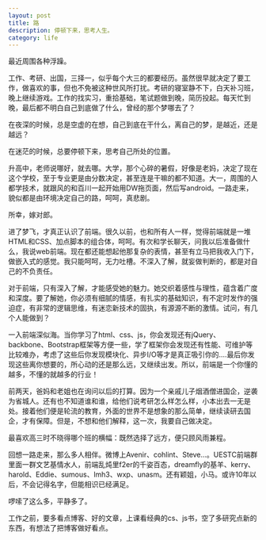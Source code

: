 ```yaml
---
layout: post
title: 路
description: 停顿下来，思考人生。
category: life
---
```


最近周围各种浮躁。

工作、考研、出国，三择一，似乎每个大三的都要经历。虽然很早就决定了要工作，做喜欢的事，但也不免被这种世风所打扰。考研的寝室静不下，白天补习班，晚上继续游戏。工作的找实习，重拾基础，笔试题做到晚，简历投起。每天忙到晚，最后都不明白自己到底做了什么，曾经的那个梦哪去了？

在夜深的时候，总是空虚的在想，自己到底在干什么，离自己的梦，是越近，还是越远？

在迷茫的时候，总要停顿下来，思考自己所处的位置。

升高中，老师说哪好，就去哪。大学，那个心碎的暑假，好像是老妈，决定了现在这个学校，至于专业更是由分数决定，甚至连是干嘛的都不知道。大一，周围的人都学技术，就跟风的和百川一起开始用DW拖页面，然后写android。一路走来，貌似都是由环境决定自己的路，呵呵，真悲剧。

所幸，嫁对郎。

进了梦飞，才真正认识了前端。很久以前，也和所有人一样，觉得前端就是一堆HTML和CSS、加点脚本的组合体，呵呵。有次和学长聊天，问我以后准备做什么，我说web前端。现在都还能想起他那复杂的表情，甚至有立马把我收入门下，做嵌入式的感觉。我只能呵呵，无力吐槽。不深入了解，就妄做判断的，都是对自己的不负责任。

对于前端，只有深入了解，才能感受她的魅力。她交织着感性与理性，蕴含着广度和深度。要了解她，你必须有细腻的情感，有扎实的基础知识，有不定时发作的强迫症，有非常的逻辑思维，有迷恋新技术的固执，有源源不断的激情。试问，有几个人能做到？

一入前端深似海。当你学习了html、css、js，你会发现还有jQuery、backbone、Bootstrap框架等方便一些，学了框架你会发现还有性能、可维护等比较难办，考虑了这些后你发现模块化、异步I/O等才是真正吸引你的....最后你发现这些离你想要的，所心动的还是那么远，又继续出发。所以，前端是一个你懂的越多，不懂的就越多的行业！

前两天，爸妈和老姐也在询问以后的打算。因为一个亲戚儿子烟酒僧进国企，逆袭为省城人。还有也不知道谁和谁，给他们说考研怎么样怎么样，小本出去一无是处。接着他们便是轮流的教育，外面的世界不是想象的那么简单，继续读研去国企，才有保障。但是，不想和他们解释，这一次，我要自己做决定。

最喜欢高三时不晓得哪个班的横幅：既然选择了远方，便只顾风雨兼程。

回想一路走来，那么多人相伴。微博上Avenir、cohlint、Steve...。UESTC前端群里面一群文艺基情水人，前端乱炖里f2er的千姿百态，dreamfly的基羊、kerry、harold、Eddie、sumous、lmh3、wxp、unasm。还有颖姐，小马。或许10年以后，不会记得名字，但能相识已经满足。

啰嗦了这么多，平静多了。

工作之前，要多看点博客、好的文章，上课看经典的cs、js书，空了多研究点新的东西，有想法了把博客做好看点。
